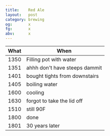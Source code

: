 ```yaml
---
title:    Red Ale
layout:   post
category: brewing
og:       x
fg:       x
abv:      x
---
```



What|When
----|----
1350|Filling pot with water
1351|ahhh don't have steeps dammit
1401|bought tights from downstairs
1405|boiling water
1600|cooling
1630|forgot to take the lid off
1510|still 90F
1800|done
1801|30 years later
